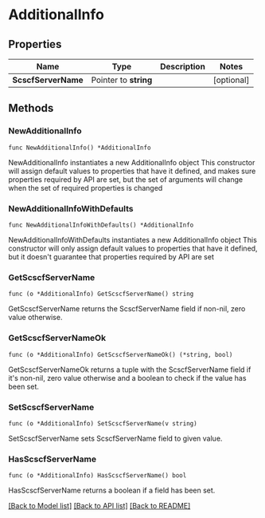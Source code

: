 # AdditionalInfo

## Properties

Name | Type | Description | Notes
------------ | ------------- | ------------- | -------------
**ScscfServerName** | Pointer to **string** |  | [optional] 

## Methods

### NewAdditionalInfo

`func NewAdditionalInfo() *AdditionalInfo`

NewAdditionalInfo instantiates a new AdditionalInfo object
This constructor will assign default values to properties that have it defined,
and makes sure properties required by API are set, but the set of arguments
will change when the set of required properties is changed

### NewAdditionalInfoWithDefaults

`func NewAdditionalInfoWithDefaults() *AdditionalInfo`

NewAdditionalInfoWithDefaults instantiates a new AdditionalInfo object
This constructor will only assign default values to properties that have it defined,
but it doesn't guarantee that properties required by API are set

### GetScscfServerName

`func (o *AdditionalInfo) GetScscfServerName() string`

GetScscfServerName returns the ScscfServerName field if non-nil, zero value otherwise.

### GetScscfServerNameOk

`func (o *AdditionalInfo) GetScscfServerNameOk() (*string, bool)`

GetScscfServerNameOk returns a tuple with the ScscfServerName field if it's non-nil, zero value otherwise
and a boolean to check if the value has been set.

### SetScscfServerName

`func (o *AdditionalInfo) SetScscfServerName(v string)`

SetScscfServerName sets ScscfServerName field to given value.

### HasScscfServerName

`func (o *AdditionalInfo) HasScscfServerName() bool`

HasScscfServerName returns a boolean if a field has been set.


[[Back to Model list]](../README.md#documentation-for-models) [[Back to API list]](../README.md#documentation-for-api-endpoints) [[Back to README]](../README.md)



